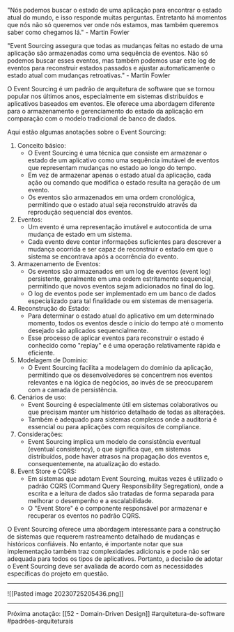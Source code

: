 "Nós podemos buscar o estado de uma aplicação para encontrar o estado atual do mundo, e isso responde muitas perguntas. Entretanto há momentos que nós não só queremos ver onde nós estamos, mas também queremos saber como chegamos lá." - Martin Fowler

"Event Sourcing assegura que todas as mudanças feitas no estado de uma aplicação são armazenadas como uma sequência de eventos. Não só podemos buscar esses eventos, mas também podemos usar este log de eventos para reconstruir estados passados e ajustar automaticamente o estado atual com mudanças retroativas." - Martin Fowler

O Event Sourcing é um padrão de arquitetura de software que se tornou popular nos últimos anos, especialmente em sistemas distribuídos e aplicativos baseados em eventos. Ele oferece uma abordagem diferente para o armazenamento e gerenciamento do estado da aplicação em comparação com o modelo tradicional de banco de dados.

Aqui estão algumas anotações sobre o Event Sourcing:

1. Conceito básico:
    - O Event Sourcing é uma técnica que consiste em armazenar o estado de um aplicativo como uma sequência imutável de eventos que representam mudanças no estado ao longo do tempo.
    - Em vez de armazenar apenas o estado atual da aplicação, cada ação ou comando que modifica o estado resulta na geração de um evento.
    - Os eventos são armazenados em uma ordem cronológica, permitindo que o estado atual seja reconstruído através da reprodução sequencial dos eventos.
2. Eventos:
    - Um evento é uma representação imutável e autocontida de uma mudança de estado em um sistema.
    - Cada evento deve conter informações suficientes para descrever a mudança ocorrida e ser capaz de reconstruir o estado em que o sistema se encontrava após a ocorrência do evento.
3. Armazenamento de Eventos:
    - Os eventos são armazenados em um log de eventos (event log) persistente, geralmente em uma ordem estritamente sequencial, permitindo que novos eventos sejam adicionados no final do log.
    - O log de eventos pode ser implementado em um banco de dados especializado para tal finalidade ou em sistemas de mensageria.
4. Reconstrução do Estado:
    - Para determinar o estado atual do aplicativo em um determinado momento, todos os eventos desde o início do tempo até o momento desejado são aplicados sequencialmente.
    - Esse processo de aplicar eventos para reconstruir o estado é conhecido como "replay" e é uma operação relativamente rápida e eficiente.
5. Modelagem de Domínio:
    - O Event Sourcing facilita a modelagem do domínio da aplicação, permitindo que os desenvolvedores se concentrem nos eventos relevantes e na lógica de negócios, ao invés de se preocuparem com a camada de persistência.
6. Cenários de uso:
    - Event Sourcing é especialmente útil em sistemas colaborativos ou que precisam manter um histórico detalhado de todas as alterações.
    - Também é adequado para sistemas complexos onde a auditoria é essencial ou para aplicações com requisitos de compliance.
7. Considerações:
    - Event Sourcing implica um modelo de consistência eventual (eventual consistency), o que significa que, em sistemas distribuídos, pode haver atrasos na propagação dos eventos e, consequentemente, na atualização do estado.
8. Event Store e CQRS:
    - Em sistemas que adotam Event Sourcing, muitas vezes é utilizado o padrão CQRS (Command Query Responsibility Segregation), onde a escrita e a leitura de dados são tratadas de forma separada para melhorar o desempenho e a escalabilidade.
    - O "Event Store" é o componente responsável por armazenar e recuperar os eventos no padrão CQRS.

O Event Sourcing oferece uma abordagem interessante para a construção de sistemas que requerem rastreamento detalhado de mudanças e históricos confiáveis. No entanto, é importante notar que sua implementação também traz complexidades adicionais e pode não ser adequada para todos os tipos de aplicativos. Portanto, a decisão de adotar o Event Sourcing deve ser avaliada de acordo com as necessidades específicas do projeto em questão.

---

![[Pasted image 20230725205436.png]]

---
Próxima anotação: [[52 - Domain-Driven Design]]
#arquitetura-de-software #padrões-arquiteturais